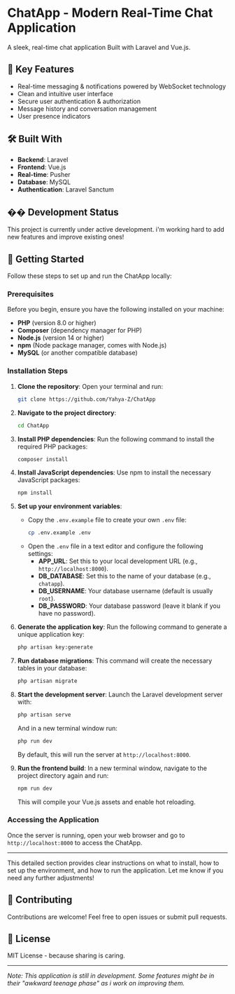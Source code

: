 # ChatApp - Modern Real-Time Chat Application

A sleek, real-time chat application Built with Laravel and Vue.js.

## 🌟 Key Features

- Real-time messaging & notifications powered by WebSocket technology
- Clean and intuitive user interface
- Secure user authentication & authorization
- Message history and conversation management
- User presence indicators

## 🛠️ Built With

- **Backend**: Laravel
- **Frontend**: Vue.js
- **Real-time**: Pusher
- **Database**: MySQL
- **Authentication**: Laravel Sanctum

## �� Development Status

This project is currently under active development. i'm working hard to add new features and improve existing ones!

## 🚀 Getting Started

Follow these steps to set up and run the ChatApp locally:

### Prerequisites

Before you begin, ensure you have the following installed on your machine:

- **PHP** (version 8.0 or higher)
- **Composer** (dependency manager for PHP)
- **Node.js** (version 14 or higher)
- **npm** (Node package manager, comes with Node.js)
- **MySQL** (or another compatible database)

### Installation Steps

1. **Clone the repository**:
   Open your terminal and run:
   ```bash
   git clone https://github.com/Yahya-Z/ChatApp
   ```

2. **Navigate to the project directory**:
   ```bash
   cd ChatApp
   ```

3. **Install PHP dependencies**:
   Run the following command to install the required PHP packages:
   ```bash
   composer install
   ```

4. **Install JavaScript dependencies**:
   Use npm to install the necessary JavaScript packages:
   ```bash
   npm install
   ```

5. **Set up your environment variables**:
   - Copy the `.env.example` file to create your own `.env` file:
     ```bash
     cp .env.example .env
     ```
   - Open the `.env` file in a text editor and configure the following settings:
     - **APP_URL**: Set this to your local development URL (e.g., `http://localhost:8000`).
     - **DB_DATABASE**: Set this to the name of your database (e.g., `chatapp`).
     - **DB_USERNAME**: Your database username (default is usually `root`).
     - **DB_PASSWORD**: Your database password (leave it blank if you have no password).

6. **Generate the application key**:
   Run the following command to generate a unique application key:
   ```bash
   php artisan key:generate
   ```

7. **Run database migrations**:
   This command will create the necessary tables in your database:
   ```bash
   php artisan migrate
   ```

8. **Start the development server**:
   Launch the Laravel development server with:
   ```bash
   php artisan serve
   ```
   And in a new terminal window run:
   ```bash
   php run dev
   ```

   By default, this will run the server at `http://localhost:8000`.

9. **Run the frontend build**:
   In a new terminal window, navigate to the project directory again and run:
   ```bash
   npm run dev
   ```
   This will compile your Vue.js assets and enable hot reloading.

### Accessing the Application

Once the server is running, open your web browser and go to `http://localhost:8000` to access the ChatApp.

---

This detailed section provides clear instructions on what to install, how to set up the environment, and how to run the application. Let me know if you need any further adjustments!

## 🤝 Contributing

Contributions are welcome! Feel free to open issues or submit pull requests.

## 📝 License

MIT License - because sharing is caring.

---

*Note: This application is still in development. Some features might be in their "awkward teenage phase" as i work on improving them.*